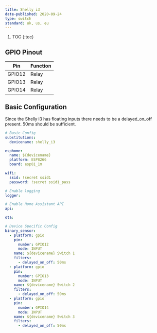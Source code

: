 ```yaml
---
title: Shelly i3
date-published: 2020-09-24
type: switch
standard: uk, us, eu
---
```


1. TOC
   {:toc}

## GPIO Pinout

| Pin    | Function |
| ------ | -------- |
| GPIO12 | Relay    |
| GPIO13 | Relay    |
| GPIO14 | Relay    |

## Basic Configuration

Since the Shelly i3 has floating inputs there needs to be a delayed_on_off present. 50ms should be sufficient.

```yaml
# Basic Config
substitutions:
  devicename: shelly_i3

esphome:
  name: ${devicename}
  platform: ESP8266
  board: esp01_1m

wifi:
  ssid: !secret ssid1
  password: !secret ssid1_pass

# Enable logging
logger:

# Enable Home Assistant API
api:

ota:

# Device Specific Config
binary_sensor:
  - platform: gpio
    pin:
      number: GPIO12
      mode: INPUT
    name: ${devicename} Switch 1
    filters:
      - delayed_on_off: 50ms
  - platform: gpio
    pin:
      number: GPIO13
      mode: INPUT
    name: ${devicename} Switch 2
    filters:
      - delayed_on_off: 50ms
  - platform: gpio
    pin:
      number: GPIO14
      mode: INPUT
    name: ${devicename} Switch 3
    filters:
      - delayed_on_off: 50ms
```
